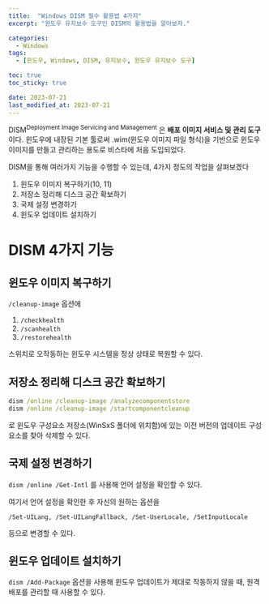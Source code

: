 ```yaml
---
title:  "Windows DISM 필수 활용법 4가지"
excerpt: "윈도우 유지보수 도구인 DISM의 활용법을 알아보자."

categories:
  - Windows
tags:
  - [윈도우, Windows, DISM, 유지보수, 윈도우 유지보수 도구]

toc: true
toc_sticky: true

date: 2023-07-21
last_modified_at: 2023-07-21
---
```


DISM<sup>Deployment Image Servicing and Management</sup> 은 **배포 이미지 서비스 및 관리 도구**이다. 윈도우에 내장된 기본 툴로써 .wim(윈도우 이미지 파일 형식)을 기반으로 윈도우 이미지를 만들고 관리하는 용도로 비스타에 처음 도입되었다.

DISM을 통해 여러가지 기능을 수행할 수 있는데, 4가지 정도의 작업을 살펴보겠다

1. 윈도우 이미지 복구하기(10, 11)
2. 저장소 정리해 디스크 공간 확보하기
3. 국제 설정 변경하기
4. 윈도우 업데이트 설치하기

# DISM 4가지 기능

## 윈도우 이미지 복구하기
``/cleanup-image`` 옵션에

1. ``/checkhealth``
2. ``/scanhealth``
3. ``/restorehealth``

스위치로 오작동하는 윈도우 시스템을 정상 상태로 복원할 수 있다.

## 저장소 정리해 디스크 공간 확보하기

```bat
dism /online /cleanup-image /analyzecomponentstore 
dism /online /cleanup-image /startcomponentcleanup
```

로 윈도우 구성요소 저장소(WinSxS 폴더에 위치함)에 있는 이전 버전의 업데이트 구성 요소를 찾아 삭제할 수 있다. 

## 국제 설정 변경하기

``dism /online /Get-Intl`` 를 사용해 언어 설정을 확인할 수 있다.

여기서 언어 설정을 확인한 후 자신의 원하는 옵션을

```
/Set-UILang, /Set-UILangFallback, /Set-UserLocale, /SetInputLocale
```

등으로 변경할 수 있다.

## 윈도우 업데이트 설치하기
``dism /Add-Package`` 옵션을 사용해 윈도우 업데이트가 제대로 작동하지 않을 때, 원격 배포를 관리할 때 사용할 수 있다.